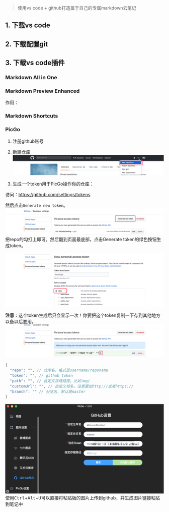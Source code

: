 > 使用vs code + github打造属于自己的专属markdown云笔记

## 1. 下载vs code
## 2. 下载配置git
## 3. 下载vs code插件
### Markdown All in One
### Markdown Preview Enhanced
作用：
### Markdown Shortcuts
### PicGo
1. 注册github账号
2. 新建仓库
![alt 20190811160015.png](https://raw.githubusercontent.com/itisl/Pic_Bed/master/img/20190811160015.png)

3. 生成一个token用于PicGo操作你的仓库：

访问：https://github.com/settings/tokens

然后点击`Generate new token`。
![20190811160214.png](https://raw.githubusercontent.com/itisl/Pic_Bed/master/img/20190811160214.png)
把repo的勾打上即可。然后翻到页面最底部，点击Generate token的绿色按钮生成token。

![20190811160313.png](https://raw.githubusercontent.com/itisl/Pic_Bed/master/img/20190811160313.png)

**注意**：这个token生成后只会显示一次！你要把这个token复制一下存到其他地方以备以后要用。
![20190811160329.png](https://raw.githubusercontent.com/itisl/Pic_Bed/master/img/20190811160329.png)

```cpp
{
  "repo": "", // 仓库名，格式是username/reponame
  "token": "", // github token
  "path": "", // 自定义存储路径，比如img/
  "customUrl": "", // 自定义域名，注意要加http://或者https://
  "branch": "" // 分支名，默认是master
}
```
![20190811155310.png](https://raw.githubusercontent.com/itisl/Pic_Bed/master/img/20190811155310.png)
使用<kbd>Ctrl</kbd>+<kbd>Alt</kbd>+<kbd>U</kbd>可以直接将粘贴板的图片上传到github，并生成图片链接粘贴到笔记中